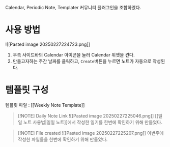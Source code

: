 Calendar, Periodic Note, Templater 커뮤니티 플러그인을 조합하였다.

# 사용 방법
![[Pasted image 20250227224723.png]]
1. 우측 사이드바의 Calendar 아이콘을 눌러 Calendar 위젯을 켠다.
2. 만들고자하는 주간 날짜를 클릭하고, `Create`버튼을 누르면 노트가 자동으로 작성된다.
# 템플릿 구성
템플릿 파일 : [[Weekly Note Template]]

> [!NOTE] Daily Note Link
> ![[Pasted image 20250227225046.png]]
> [[일일 노트 사용법|일일 노트]]에서 작성한 일기를 한번에 확인하기 위해 만들었다.

> [!NOTE] File created
> ![[Pasted image 20250227225207.png]]
> 이번주에 작성한 파일들을 한번에 확인하기 위해 만들었다.
